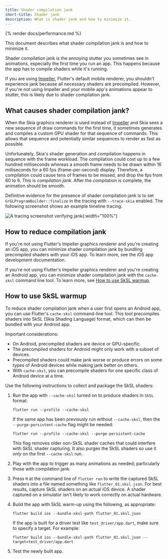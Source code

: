 ```yaml
---
title: Shader compilation jank
short-title: Shader jank
description: What is shader jank and how to minimize it.
---
```


{% render docs/performance.md %}

This document describes what shader compilation jank is and how to minimize it.

Shader compilation jank is the annoying stutter you sometimes see in
animations, especially the first time you run an app. This happens because the
app has to compile shaders while it's running.

If you are using [Impeller][], Flutter's default mobile renderer, you shouldn't
experience jank because all necessary shaders are precompiled. However, if
you're not using Impeller and your mobile app's animations appear to
stutter, this is likely due to shader compilation jank.

[Impeller]: /perf/impeller

## What causes shader compilation jank?

When the Skia graphics renderer is used instead of [Impeller][] and Skia sees a
new sequence of draw commands for the first time, it sometimes generates and
compiles a custom GPU shader for that sequence of commands. This allows that
sequence and potentially similar sequences to render as fast as possible.

Unfortunately, Skia's shader generation and compilation happens in sequence with
the frame workload. The compilation could cost up to a few hundred milliseconds
whereas a smooth frame needs to be drawn within 16 milliseconds for a 60 fps
(frame-per-second) display. Therefore, a compilation could cause tens of frames
to be missed, and drop the fps from 60 to 6. This is _compilation jank_.
After the compilation is complete, the animation should be smooth.

Definitive evidence for the presence of shader compilation jank
is to set `GrGLProgramBuilder::finalize` in the tracing
with `--trace-skia` enabled.
The following screenshot shows an example timeline tracing.

![A tracing screenshot verifying jank](/assets/images/docs/perf/render/tracing.png){:width="100%"}

## How to reduce compilation jank

If you're not using Flutter's Impeller graphics renderer and you're creating an
iOS app, you can minimize shader compilation jank by bundling precompiled
shaders with your iOS app. To learn more, see the iOS app development
documentation.

If you're not using Flutter's Impeller graphics renderer and you're creating an
Android app, you can minimize shader compilation jank with the `cache-sksl`
command line tool. To learn more, see [How to use SkSL warmup](#how-to-use-sksl-warmup).

## How to use SkSL warmup

To reduce shader compilation jank when a user first opens an Android app, you
can use Flutter's `cache-sksl` command-line tool. This tool precompiles shaders
into SkSL (Skia Shading Language) format, which can then be bundled with your
Android app.

Important considerations:

* On Android, precompiled shaders are device or GPU-specific.
* The precompiled shaders for Android might only work with a subset of devices.
* Precompiled shaders could make jank worse or produce errors on some
  types of Android devices while making jank better on others.
* With `cache-sksl`, you can precompile shaders for one specific class of
  Android device at a time.

Use the following instructions to collect and package the SkSL shaders:

<ol>
<li>

Run the app with `--cache-sksl` turned on to produce shaders in `SkSL` format:

```console
flutter run --profile --cache-sksl
```

If the same app has been previously run
without `--cache-sksl`, then the
`--purge-persistent-cache` flag might be needed:

```console
flutter run --profile --cache-sksl --purge-persistent-cache
```

This flag removes older non-SkSL shader caches that
could interfere with SkSL shader capturing.
It also purges the SkSL shaders so use it *only* on the first
`--cache-sksl` run.
</li>

<li>

Play with the app to trigger as many animations
as needed; particularly those with compilation jank.

</li>

<li> 

Press `M` at the command line of `flutter run` to
 write the captured SkSL shaders into a file named something like
`flutter_01.sksl.json`.
For best results,
capture SkSL shaders on an actual iOS device.
A shader captured on a simulator isn't likely to work correctly
on actual hardware.

</li>

<li> 

Build the app with SkSL warm-up using the following,
as appropriate:

```console
flutter build ios --bundle-sksl-path flutter_01.sksl.json
```

If the app is built for a driver test like `test_driver/app.dart`,
make sure to specify a target. For example:

```console
flutter build ios --bundle-sksl-path flutter_01.sksl.json --target=test_driver/app.dart
```

</li>

<li> Test the newly built app.
</li>
</ol>
